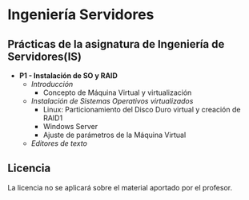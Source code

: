 Ingeniería Servidores  
====
Prácticas de la asignatura de Ingeniería de Servidores(IS)
----
- **P1 - Instalación de SO y RAID**  
  - *Introducción*  
    - Concepto de Máquina Virtual y virtualización  
  - *Instalación de Sistemas Operativos virtualizados*  
	  - Linux: Particionamiento del Disco Duro virtual y creación de RAID1  
	  - Windows Server  
	  - Ajuste de parámetros de la Máquina Virtual  
  - *Editores de texto*  

Licencia
----
La licencia no se aplicará sobre el material aportado por el profesor.
